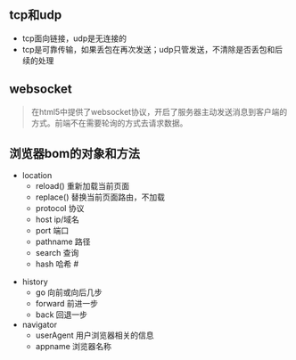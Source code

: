 
## tcp和udp
  + tcp面向链接，udp是无连接的
  + tcp是可靠传输，如果丢包在再次发送；udp只管发送，不清除是否丢包和后续的处理

## websocket
  > 在html5中提供了websocket协议，开启了服务器主动发送消息到客户端的方式。前端不在需要轮询的方式去请求数据。

## 浏览器bom的对象和方法
  + location
    - reload() 重新加载当前页面
    - replace() 替换当前页面路由，不加载
    - protocol 协议
    - host ip/域名
    - port 端口
    - pathname 路径
    - search 查询
    - hash 哈希 #
  - history
    - go 向前或向后几步
    - forward 前进一步
    - back 回退一步
  - navigator
    - userAgent 用户浏览器相关的信息
    - appname 浏览器名称